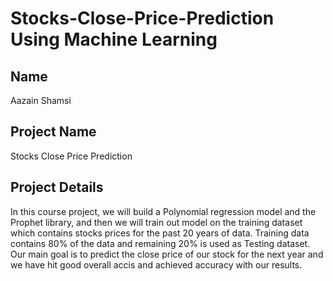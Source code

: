 # Stocks-Close-Price-Prediction Using Machine Learning
## Name

Aazain Shamsi

## Project Name

Stocks Close Price Prediction

## Project Details

In this course project, we will build a Polynomial regression model and the Prophet library, and then we will train out model on the training dataset which contains stocks prices for the past 20 years of data.
Training data contains 80% of the data and remaining 20% is used as Testing dataset.
Our main goal is to predict the close price of our stock for the next year and we have hit good overall accis and achieved accuracy with our results.
